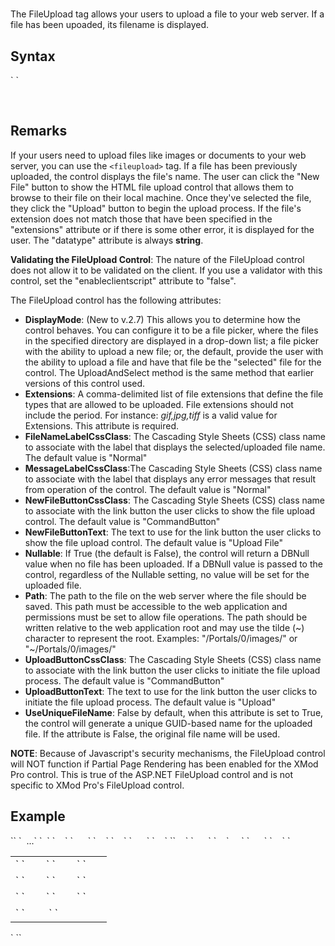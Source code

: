 # <FileUpload>

<a name="top"></a>



The FileUpload tag allows your users to upload a file to your web server. If a file has been upoaded, its filename is displayed.

<a name="syntax"></a>

## Syntax

<div xmlns="">`<FileUpload`  
`    ID="_string_"`  
`    DataField="_string_"`  
`    DataType="**string**"  
    DisplayMode="FilePicker|FilePickerNoUpload|**UploadAndSelect**"`  
`    Extensions="_comma-delimited list of extensions_"  
    FileNameLabelCssClass="_string_|**Normal**"  
    MessageLabelCssClass="_string_|**Normal**"  
    NewFileButtonCssClass="_string_|**CommandButton**"  
    NewFileButtonText="_string_|**Upload File**"  
    Nullable="True|**False**"  
    Path="_string_"  
    UploadButtonCssClass="_string_|**CommandButton**"  
    UploadButtonText="_string_|**Upload**"  
    UseUniqueFileName="True|**False**"`  
`    Visible="**True**|False"`  
`     /> `</div>

 <a name="remarks"></a>

## Remarks

If your users need to upload files like images or documents to your web server, you can use the `<fileupload>` tag. If a file has been previously uploaded, the control displays the file's name. The user can click the "New File" button to show the HTML file upload control that allows them to browse to their file on their local machine. Once they've selected the file, they click the "Upload" button to begin the upload process. If the file's extension does not match those that have been specified in the "extensions" attribute or if there is some other error, it is displayed for the user. The "datatype" attribute is always **string**.

**Validating the FileUpload Control**: The nature of the FileUpload control does not allow it to be validated on the client. If you use a validator with this control, set the "enableclientscript" attribute to "false".

The FileUpload control has the following attributes:

*   **DisplayMode**: (New to v.2.7) This allows you to determine how the control behaves. You can configure it to be a file picker, where the files in the specified directory are displayed in a drop-down list; a file picker with the ability to upload a new file; or, the default, provide the user with the ability to upload a file and have that file be the "selected" file for the control. The UploadAndSelect method is the same method that earlier versions of this control used.
*   **Extensions**: A comma-delimited list of file extensions that define the file types that are allowed to be uploaded. File extensions should not include the period. For instance: _gif,jpg,tiff_ is a valid value for Extensions. This attribute is required.
*   **FileNameLabelCssClass**: The Cascading Style Sheets (CSS) class name to associate with the label that displays the selected/uploaded file name. The default value is "Normal"
*   **MessageLabelCssClass**:The Cascading Style Sheets (CSS) class name to associate with the label that displays any error messages that result from operation of the control. The default value is "Normal"
*   **NewFileButtonCssClass**: The Cascading Style Sheets (CSS) class name to associate with the link button the user clicks to show the file upload control. The default value is "CommandButton"
*   **NewFileButtonText**: The text to use for the link button the user clicks to show the file upload control. The default value is "Upload File"
*   **Nullable**: If True (the default is False), the control will return a DBNull value when no file has been uploaded. If a DBNull value is passed to the control, regardless of the Nullable setting, no value will be set for the uploaded file.
*   **Path**: The path to the file on the web server where the file should be saved. This path must be accessible to the web application and permissions must be set to allow file operations. The path should be written relative to the web application root and may use the tilde (~) character to represent the root. Examples: "/Portals/0/images/" or "~/Portals/0/images/"
*   **UploadButtonCssClass**: The Cascading Style Sheets (CSS) class name to associate with the link button the user clicks to initiate the file upload process. The default value is "CommandButton"
*   **UploadButtonText**: The text to use for the link button the user clicks to initiate the file upload process. The default value is "Upload"
*   **UseUniqueFileName**: False by default, when this attribute is set to True, the control will generate a unique GUID-based name for the uploaded file. If the attribute is False, the original file name will be used.

**NOTE**: Because of Javascript's security mechanisms, the FileUpload control will NOT function if Partial Page Rendering has been enabled for the XMod Pro control. This is true of the ASP.NET FileUpload control and is not specific to XMod Pro's FileUpload control.

<a name="example"></a>

## Example

<div>`<addform>`  
`  ...`  
`  <table>`  
`    <tr>`  
`      <td>`  
`        <label for="txtFirstName" text="First Name" />`  
`        <textbox id="txtFirstName" datafield="FirstName" datatype="string" />`  
`      </td>`  
`    </tr>`  
`    <tr>`  
`      <td>`  
`        <label for="txtLastName" text="Last Name" />`  
`        <textbox id="txtLastName" datafield="LastName" datatype="string" />`  
`       </td>`  
`    </tr>`  
``    <tr>`  
`      <td>`  
`        <label for="uplMugShot" text="Mug Shot" />`  
`        <fileupload id="uplMugShot" path="~/images/" extensions="gif,jpg" datafield="UserImage" datatype="string" />`  
`       </td>`  
`    </tr>`  
    <tr>`  
`      <td colspan="2">`  
`        <addbutton text="Add"/>&nbsp;<cancelbutton text="Cancel"/>`  
`      </td>`  
`    </tr>`  
`  </table>`  
`</addform>`</div>

